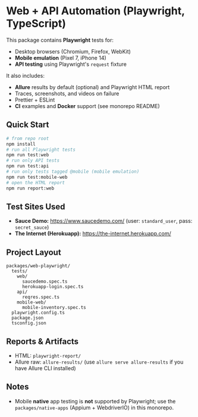 # Web + API Automation (Playwright, TypeScript)

This package contains **Playwright** tests for:
- Desktop browsers (Chromium, Firefox, WebKit)
- **Mobile emulation** (Pixel 7, iPhone 14)
- **API testing** using Playwright's `request` fixture

It also includes:
- **Allure** results by default (optional) and Playwright HTML report
- Traces, screenshots, and videos on failure
- Prettier + ESLint
- **CI** examples and **Docker** support (see monorepo README)

## Quick Start

```bash
# from repo root
npm install
# run all Playwright tests
npm run test:web
# run only API tests
npm run test:api
# run only tests tagged @mobile (mobile emulation)
npm run test:mobile-web
# open the HTML report
npm run report:web
```

## Test Sites Used

- **Sauce Demo:** https://www.saucedemo.com/ (user: `standard_user`, pass: `secret_sauce`)
- **The Internet (Herokuapp):** https://the-internet.herokuapp.com/

## Project Layout

```
packages/web-playwright/
  tests/
    web/
      saucedemo.spec.ts
      herokuapp-login.spec.ts
    api/
      reqres.spec.ts
    mobile-web/
      mobile-inventory.spec.ts
  playwright.config.ts
  package.json
  tsconfig.json
```

## Reports & Artifacts

- HTML: `playwright-report/`
- Allure raw: `allure-results/` (use `allure serve allure-results` if you have Allure CLI installed)

## Notes

- Mobile **native** app testing is **not** supported by Playwright; use the `packages/native-apps` (Appium + WebdriverIO) in this monorepo.